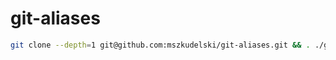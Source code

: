 # git-aliases

``` bash
git clone --depth=1 git@github.com:mszkudelski/git-aliases.git && . ./git-aliases/script.sh
```
